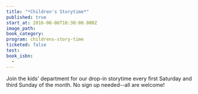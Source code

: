 ```yaml
---
title: "*Children's Storytime*"
published: true
start_at: 2016-08-06T10:30:00.000Z
image_path:
book_category:
program: childrens-story-time
ticketed: false
test:
book_isbn:
  -
---
```



Join the kids' department for our drop-in storytime every first Saturday and third Sunday of the month. No sign up needed--all are welcome!
